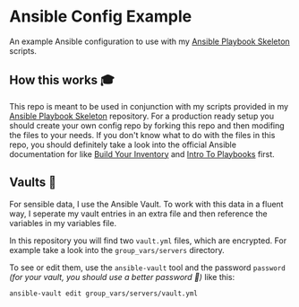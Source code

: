 # Ansible Config Example

An example Ansible configuration to use with my [Ansible Playbook Skeleton](https://github.com/BennyLi/ansible-playbook-skeleton) scripts.

## How this works 🎓

This repo is meant to be used in conjunction with my scripts provided in my [Ansible Playbook Skeleton](https://github.com/BennyLi/ansible-playbook-skeleton) repository.
For a production ready setup you should create your own config repo by forking this repo and then modifing the files to your needs.
If you don't know what to do with the files in this repo, you should definitely take a look into the official Ansible documentation for like [Build Your Inventory](https://docs.ansible.com/ansible/latest/network/getting_started/first_inventory.html) and [Intro To Playbooks](https://docs.ansible.com/ansible/latest/user_guide/playbooks_intro.html) first.

## Vaults 🔐

For sensible data, I use the Ansible Vault.
To work with this data in a fluent way, I seperate my vault entries in an extra file and then reference the variables in my variables file.

In this repository you will find two `vault.yml` files, which are encrypted.
For example take a look into the `group_vars/servers` directory.

To see or edit them, use the `ansible-vault` tool and the password `password` _(for your vault, you should use a better password 🤷)_ like this:

```shell
ansible-vault edit group_vars/servers/vault.yml
```
